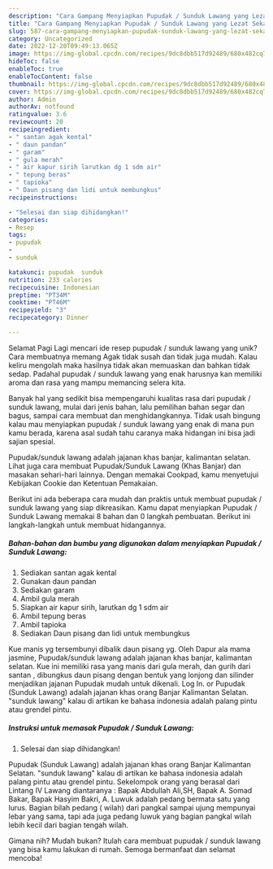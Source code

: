 ```yaml
---
description: "Cara Gampang Menyiapkan Pupudak / Sunduk Lawang yang Lezat Sekali, Mantap"
title: "Cara Gampang Menyiapkan Pupudak / Sunduk Lawang yang Lezat Sekali, Mantap"
slug: 587-cara-gampang-menyiapkan-pupudak-sunduk-lawang-yang-lezat-sekali-mantap
category: Uncategorized
date: 2022-12-20T09:49:13.065Z
image: https://img-global.cpcdn.com/recipes/9dc8dbb517d92489/680x482cq70/pupudak-sunduk-lawang-foto-resep-utama.jpg
hideToc: false
enableToc: true
enableTocContent: false
thumbnail: https://img-global.cpcdn.com/recipes/9dc8dbb517d92489/680x482cq70/pupudak-sunduk-lawang-foto-resep-utama.jpg
cover: https://img-global.cpcdn.com/recipes/9dc8dbb517d92489/680x482cq70/pupudak-sunduk-lawang-foto-resep-utama.jpg
author: Admin
authorAv: notfound
ratingvalue: 3.6
reviewcount: 20
recipeingredient:
- " santan agak kental"
- " daun pandan"
- " garam"
- " gula merah"
- " air kapur sirih larutkan dg 1 sdm air"
- " tepung beras"
- " tapioka"
- " Daun pisang dan lidi untuk membungkus"
recipeinstructions:

- "Selesai dan siap dihidangkan!"
categories:
- Resep
tags:
- pupudak
- 
- sunduk

katakunci: pupudak  sunduk 
nutrition: 233 calories
recipecuisine: Indonesian
preptime: "PT34M"
cooktime: "PT46M"
recipeyield: "3"
recipecategory: Dinner

---
```



Selamat Pagi Lagi mencari ide resep pupudak / sunduk lawang yang unik? Cara membuatnya memang Agak tidak susah dan tidak juga mudah. Kalau keliru mengolah maka hasilnya tidak akan memuaskan dan bahkan tidak sedap. Padahal pupudak / sunduk lawang yang enak harusnya kan memiliki aroma dan rasa yang mampu memancing selera kita.


Banyak hal yang sedikit bisa mempengaruhi kualitas rasa dari pupudak / sunduk lawang, mulai dari jenis bahan, lalu pemilihan bahan segar dan bagus, sampai cara membuat dan menghidangkannya. Tidak usah bingung kalau mau menyiapkan pupudak / sunduk lawang yang enak di mana pun kamu berada, karena asal sudah tahu caranya maka hidangan ini bisa jadi sajian spesial.

Pupudak/sunduk lawang adalah jajanan khas banjar, kalimantan selatan. Lihat juga cara membuat Pupudak/Sunduk Lawang (Khas Banjar) dan masakan sehari-hari lainnya. Dengan memakai Cookpad, kamu menyetujui Kebijakan Cookie dan Ketentuan Pemakaian.


Berikut ini ada beberapa cara mudah dan praktis untuk membuat pupudak / sunduk lawang yang siap dikreasikan. Kamu dapat menyiapkan Pupudak / Sunduk Lawang memakai 8 bahan dan 0 langkah pembuatan. Berikut ini langkah-langkah untuk membuat hidangannya.

<!--inarticleads1-->

##### Bahan-bahan dan bumbu yang digunakan dalam menyiapkan Pupudak / Sunduk Lawang:

1. Sediakan  santan agak kental
1. Gunakan  daun pandan
1. Sediakan  garam
1. Ambil  gula merah
1. Siapkan  air kapur sirih, larutkan dg 1 sdm air
1. Ambil  tepung beras
1. Ambil  tapioka
1. Sediakan  Daun pisang dan lidi untuk membungkus


Kue manis yg tersembunyi dibalik daun pisang yg. Oleh Dapur ala mama jasmine, Pupudak/sunduk lawang adalah jajanan khas banjar, kalimantan selatan. Kue ini memiliki rasa yang manis dari gula merah, dan gurih dari santan , dibungkus daun pisang dengan bentuk yang lonjong dan silinder menjadikan jajanan Pupudak mudah untuk dikenali. Log In. or Pupudak (Sunduk Lawang) adalah jajanan khas orang Banjar Kalimantan Selatan. &#34;sunduk lawang&#34; kalau di artikan ke bahasa indonesia adalah palang pintu atau grendel pintu. 

<!--inarticleads2-->

##### Instruksi untuk memasak Pupudak / Sunduk Lawang:


1. Selesai dan siap dihidangkan!

Pupudak (Sunduk Lawang) adalah jajanan khas orang Banjar Kalimantan Selatan. &#34;sunduk lawang&#34; kalau di artikan ke bahasa indonesia adalah palang pintu atau grendel pintu. Sekelompok orang yang berasal dari Lintang IV Lawang diantaranya : Bapak Abdullah Ali,SH, Bapak A. Somad Bakar, Bapak Hasyim Bakri, A. Luwuk adalah pedang bermata satu yang lurus. Bagian bilah pedang ( wilah) dari pangkal sampai ujung mempunyai lebar yang sama, tapi ada juga pedang luwuk yang bagian pangkal wilah lebih kecil dari bagian tengah wilah. 

Gimana nih? Mudah bukan? Itulah cara membuat pupudak / sunduk lawang yang bisa kamu lakukan di rumah. Semoga bermanfaat dan selamat mencoba!
